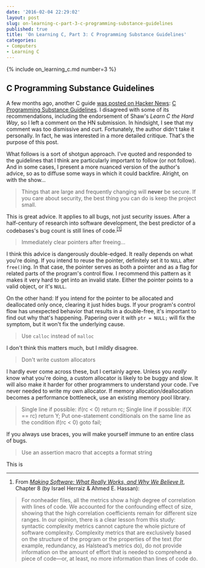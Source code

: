 ```yaml
---
date: '2016-02-04 22:29:02'
layout: post
slug: on-learning-c-part-3-c-programming-substance-guidelines
published: true
title: 'On Learning C, Part 3: C Programming Substance Guidelines'
categories:
- Computers
- Learning C
---
```


{% include on_learning_c.md number=3 %}

## C Programming Substance Guidelines

A few months ago, another C guide [was posted on Hacker News](https://news.ycombinator.com/item?id=10157018): [C Programming Substance Guidelines](https://github.com/btrask/stronglink/blob/master/SUBSTANCE.md). I disagreed with some of its recommendations, including the endorsement of Shaw's *Learn C the Hard Way*, so I left a comment on the HN submission. In hindsight, I see that my comment was too dismissive and curt. Fortunately, the author didn't take it personally. In fact, he was interested in a more detailed critique. That's the purpose of this post.

What follows is a sort of shotgun approach. I've quoted and responded to the guidelines that I think are particularly important to follow (or not follow). And in some cases, I present a more nuanced version of the author's advice, so as to diffuse some ways in which it could backfire. Alright, on with the show…

> Things that are large and frequently changing will **never** be secure.
> If you care about security, the best thing you can do is keep the project small.

This is great advice. It applies to all bugs, not just security issues. After a half-century of research into software development, the best predictor of a codebases's bug count is still lines of code.<sup>[\[1\]](#ref_1)</sup>

> Immediately clear pointers after freeing…

I think this advice is dangerously double-edged. It really depends on what you're doing. If you intend to reuse the pointer, definitely set it to `NULL` after `free()`ing. In that case, the pointer serves as both a pointer and as a flag for related parts of the program's control flow. I recommend this pattern as it makes it very hard to get into an invalid state. Either the pointer points to a valid object, or it's `NULL`.

On the other hand: If you intend for the pointer to be allocated and deallocated only once, clearing it just hides bugs. If your program's control flow has unexpected behavior that results in a double-free, it's important to find out why that's happening. Papering over it with `ptr = NULL;` will fix the symptom, but it won't fix the underlying cause.

> Use `calloc` instead of `malloc`

I don't think this matters much, but I mildly disagree.

> Don't write custom allocators

I hardly ever come across these, but I certainly agree. Unless you *really* know what you're doing, a custom allocator is likely to be buggy and slow. It will also make it harder for other programmers to understand your code. I've never needed to write my own allocator. If memory allocation/deallocation becomes a performance bottleneck, use an existing memory pool library.


> Single line if possible: if(rc < 0) return rc;
> Single line if possible: if(X == rc) return Y;
> Put one-statement conditionals on the same line as the condition
> if(rc < 0) goto fail;

If you always use braces, you will make yourself immune to an entire class of bugs.

> Use an assertion macro that accepts a format string

This is


---

1. <span id="ref_1"></span>From [*Making Software: What Really Works, and Why We Believe It*](http://www.amazon.com/Making-Software-Really-Works-Believe-ebook/dp/B004D4YI6G/), Chapter 8 (by Israel Herraiz & Ahmed E. Hassan):

> For nonheader files, all the metrics show a high degree of correlation with lines of code. We accounted for the confounding effect of size, showing that the high correlation coefficients remain for different size ranges. In our opinion, there is a clear lesson from this study: syntactic complexity metrics cannot capture the whole picture of software complexity. Complexity metrics that are exclusively based on the structure of the program or the properties of the text (for example, redundancy, as Halstead’s metrics do), do not provide information on the amount of effort that is needed to comprehend a piece of code—or, at least, no more information than lines of code do.

